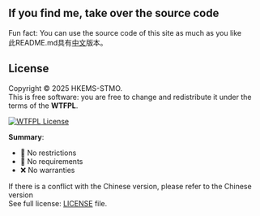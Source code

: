 
## If you find me, take over the source code
Fun fact: You can use the source code of this site as much as you like  
此README.md具有[中文](README.zh-CN.md)版本。
## License
Copyright © 2025 HKEMS-STMO.  
This is free software: you are free to change and redistribute it under the terms of the **WTFPL**.  

[![WTFPL License](https://img.shields.io/badge/License-WTFPL-brightgreen.svg)](http://www.wtfpl.net/)

**Summary**:  
- 🚫 No restrictions  
- 📛 No requirements  
- ❌ No warranties  

If there is a conflict with the Chinese version, please refer to the Chinese version  
See full license: [LICENSE](LICENSE) file.
